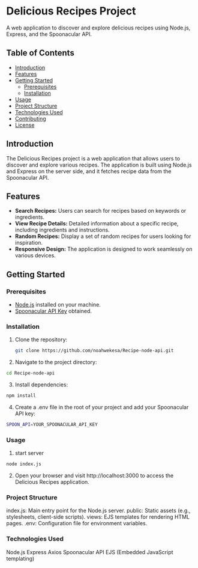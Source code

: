 # Delicious Recipes Project

A web application to discover and explore delicious recipes using Node.js, Express, and the Spoonacular API.

## Table of Contents

- [Introduction](#introduction)
- [Features](#features)
- [Getting Started](#getting-started)
  - [Prerequisites](#prerequisites)
  - [Installation](#installation)
- [Usage](#usage)
- [Project Structure](#project-structure)
- [Technologies Used](#technologies-used)
- [Contributing](#contributing)
- [License](#license)

## Introduction

The Delicious Recipes project is a web application that allows users to discover and explore various recipes. The application is built using Node.js and Express on the server side, and it fetches recipe data from the Spoonacular API.

## Features

- **Search Recipes:** Users can search for recipes based on keywords or ingredients.
- **View Recipe Details:** Detailed information about a specific recipe, including ingredients and instructions.
- **Random Recipes:** Display a set of random recipes for users looking for inspiration.
- **Responsive Design:** The application is designed to work seamlessly on various devices.

## Getting Started

### Prerequisites

- [Node.js](https://nodejs.org/) installed on your machine.
- [Spoonacular API Key](https://spoonacular.com/food-api) obtained.

### Installation

1. Clone the repository:

   ```bash
   git clone https://github.com/noahwekesa/Recipe-node-api.git
   ```

2. Navigate to the project directory:

```bash
cd Recipe-node-api
```

3. Install dependencies:

```bash
npm install
```

4.  Create a .env file in the root of your project and add your Spoonacular API key:

```bash
SPOON_API=YOUR_SPOONACULAR_API_KEY
```

### Usage

1. start server

```bash
node index.js
```

2. Open your browser and visit http://localhost:3000 to access the Delicious Recipes application.

### Project Structure

index.js: Main entry point for the Node.js server.
public: Static assets (e.g., stylesheets, client-side scripts).
views: EJS templates for rendering HTML pages.
.env: Configuration file for environment variables.

### Technologies Used

Node.js
Express
Axios
Spoonacular API
EJS (Embedded JavaScript templating)
